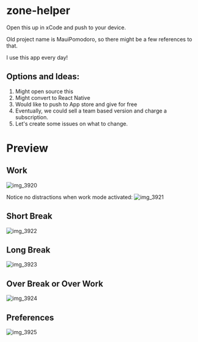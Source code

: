 # zone-helper

Open this up in xCode and push to your device.

Old project name is MauiPomodoro, so there might be a few references to that.

I use this app every day!

## Options and Ideas:

1. Might open source this
2. Might convert to React Native
3. Would like to push to App store and give for free
4. Eventually, we could sell a team based version and charge a subscription.
5. Let's create some issues on what to change.

# Preview

## Work
![img_3920](https://cloud.githubusercontent.com/assets/1118459/10801399/827eb82c-7d74-11e5-85c0-8f4f3df078f4.jpg)

Notice no distractions when work mode activated:
![img_3921](https://cloud.githubusercontent.com/assets/1118459/10801401/827fa1ba-7d74-11e5-8425-a33fdf0947c6.jpg)

## Short Break
![img_3922](https://cloud.githubusercontent.com/assets/1118459/10801400/827edbb8-7d74-11e5-80b1-386ce99160e2.jpg)

## Long Break
![img_3923](https://cloud.githubusercontent.com/assets/1118459/10801403/828041ec-7d74-11e5-909b-20ed46023f99.jpg)

## Over Break or Over Work
![img_3924](https://cloud.githubusercontent.com/assets/1118459/10801402/827fc0dc-7d74-11e5-8a4b-86e5c74a558a.jpg)

## Preferences
![img_3925](https://cloud.githubusercontent.com/assets/1118459/10801404/82813868-7d74-11e5-802a-f796347721c2.jpg)
